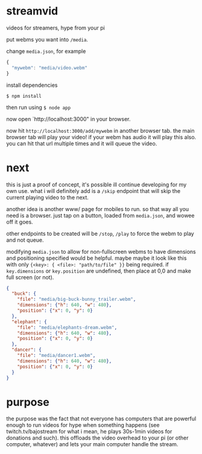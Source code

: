 # streamvid
videos for streamers, hype from your pi

put webms you want into `/media`.

change `media.json`, for example

```js
{
  "mywebm": "media/video.webm"
}
```

install dependencies

`$ npm install`

then run using `$ node app`

now open `http://localhost:3000" in your browser.

now hit `http://localhost:3000/add/mywebm` in another browser tab. the main browser tab will play
your video! if your webm has audio it will play this also. you can hit that url multiple times and it will
queue the video.

# next

this is just a proof of concept, it's possible ill continue developing for my own use. what i will definitely add is a
`/skip` endpoint that will skip the current playing video to the next.

another idea is another www/ page for mobiles to run. so that way all you need is a browser. just tap on a button, loaded from `media.json`, and wowee off it goes.

other endpoints to be created will be `/stop`, `/play` to force the webm to play and not queue.

modifying `media.json` to allow for non-fullscreen webms to have dimensions and positioning specified would be helpful. maybe maybe it look like this with only `{<key>: { <file>: "path/to/file" }}` being required. if `key.dimensions` or `key.position` are undefined, then place at 0,0 and make full screen (or not).
```json
{
  "buck": {
    "file": "media/big-buck-bunny_trailer.webm",
    "dimensions": {"h": 640, "w": 480},
    "position": {"x": 0, "y": 0}
  },
  "elephant": {
    "file": "media/elephants-dream.webm",
    "dimensions": {"h": 640, "w": 480},
    "position": {"x": 0, "y": 0}
  },
  "dancer": {
    "file": "media/dancer1.webm",
    "dimensions": {"h": 640, "w": 480},
    "position": {"x": 0, "y": 0}
  }
}
```

# purpose

the purpose was the fact that not everyone has computers that are powerful enough to run videos for hype when something
happens (see twitch.tv/bajostream for what i mean, he plays 30s-1min videos for donations and such). this offloads the video
overhead to your pi (or other computer, whatever) and lets your main computer handle the stream.
